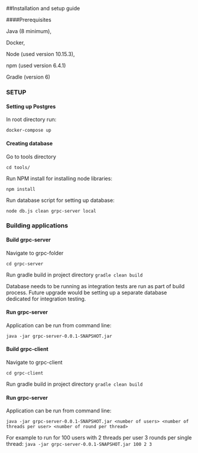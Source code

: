 # 
##Installation and setup guide

####Prerequisites

Java (8 minimum),
 
Docker,

Node (used version 10.15.3),

npm (used version 6.4.1)

Gradle (version 6)

### SETUP

#### Setting up Postgres

In root directory run:

`docker-compose up`

#### Creating database

Go to tools directory

`cd tools/`

Run NPM install for installing node libraries:

`npm install`

Run database script for setting up database:

`node db.js clean grpc-server local`


### Building applications

#### Build grpc-server

Navigate to grpc-folder

`cd grpc-server`

Run gradle build in project directory
`gradle clean build`

Database needs to be running as integration tests are run as part of build process. Future upgrade would be
setting up a separate database dedicated for integration testing.


#### Run grpc-server
Application can be run from command line:

`java -jar grpc-server-0.0.1-SNAPSHOT.jar`


#### Build grpc-client

Navigate to grpc-client

`cd grpc-client`

Run gradle build in project directory
`gradle clean build`


#### Run grpc-server
Application can be run from command line:

`java -jar grpc-server-0.0.1-SNAPSHOT.jar <number of users> <number of threads per user> <number of round per thread>`

For example to run for 100 users with 2 threads per user 3 rounds per single thread:
`java -jar grpc-server-0.0.1-SNAPSHOT.jar 100 2 3`
